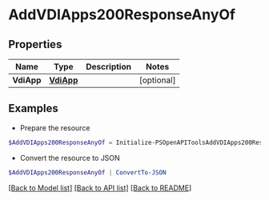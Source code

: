 # AddVDIApps200ResponseAnyOf
## Properties

Name | Type | Description | Notes
------------ | ------------- | ------------- | -------------
**VdiApp** | [**VdiApp**](VdiApp.md) |  | [optional] 

## Examples

- Prepare the resource
```powershell
$AddVDIApps200ResponseAnyOf = Initialize-PSOpenAPIToolsAddVDIApps200ResponseAnyOf  -VdiApp null
```

- Convert the resource to JSON
```powershell
$AddVDIApps200ResponseAnyOf | ConvertTo-JSON
```

[[Back to Model list]](../README.md#documentation-for-models) [[Back to API list]](../README.md#documentation-for-api-endpoints) [[Back to README]](../README.md)

